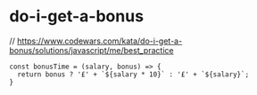 # do-i-get-a-bonus
// https://www.codewars.com/kata/do-i-get-a-bonus/solutions/javascript/me/best_practice


```
const bonusTime = (salary, bonus) => {
  return bonus ? '£' + `${salary * 10}` : '£' + `${salary}`;
}
```
